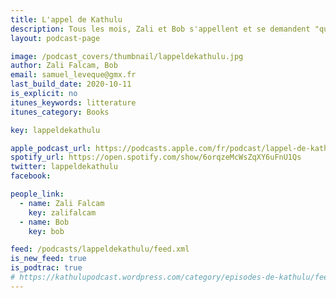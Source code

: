 ```yaml
---
title: L'appel de Kathulu
description: Tous les mois, Zali et Bob s'appellent et se demandent "qu'as-tu lu&nbsp;?". Le podcast club de littérature.
layout: podcast-page

image: /podcast_covers/thumbnail/lappeldekathulu.jpg
author: Zali Falcam, Bob
email: samuel_leveque@gmx.fr
last_build_date: 2020-10-11
is_explicit: no
itunes_keywords: litterature
itunes_category: Books

key: lappeldekathulu

apple_podcast_url: https://podcasts.apple.com/fr/podcast/lappel-de-kathulu-podcast-litt%C3%A9raire-episodes-de-kathulu/id1444596438
spotify_url: https://open.spotify.com/show/6orqzeMcWsZqXY6uFnU1Qs 
twitter: lappeldekathulu
facebook:

people_link: 
  - name: Zali Falcam
    key: zalifalcam
  - name: Bob
    key: bob

feed: /podcasts/lappeldekathulu/feed.xml
is_new_feed: true
is_podtrac: true
# https://kathulupodcast.wordpress.com/category/episodes-de-kathulu/feed/
---
```


<Podcast/>

<!-- #### [Retrouvez pour l'instant tous les épisodes de l'Appel de Kathulu sur le blog Wordpress](https://kathulupodcast.wordpress.com/) -->
